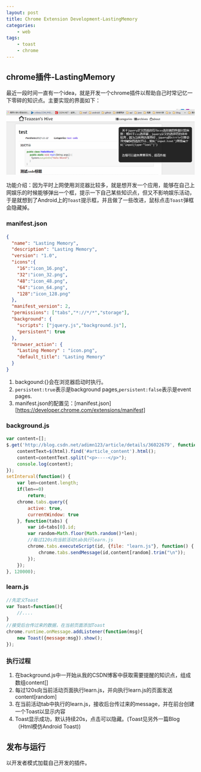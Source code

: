 ```yaml
---
layout: post
title: Chrome Extension Development-LastingMemory
categories:
    - web
tags:
    - toast
    - chrome
---
```

## chrome插件-LastingMemory

最近一段时间一直有一个idea，就是开发一个chrome插件以帮助自己时常记忆一下零碎的知识点。主要实现的界面如下：

<img src="/images/lastingmemory/jt.png" class="full">

功能介绍：因为平时上网使用浏览器比较多，就是想开发一个应用，能够在自己上网娱乐的时候能够弹出一个框，提示一下自己某些知识点，但又不影响娱乐活动，于是就想到了Android上的`Toast`提示框，并且做了一些改进，鼠标点击`Toast`弹框会隐藏掉。

<!-- more -->

### manifest.json

```json
{
  "name": "Lasting Memory",
  "description": "Lasting Memory",
  "version": "1.0",
  "icons":{
    "16":"icon_16.png",
    "32":"icon_32.png",
    "48":"icon_48.png",
    "64":"icon_64.png",
    "128":"icon_128.png"
  },
  "manifest_version": 2,
  "permissions": ["tabs","*://*/*","storage"],
  "background": {
    "scripts": ["jquery.js","background.js"],
    "persistent": true
  },
  "browser_action": {
    "Lasting Memory" : "icon.png",
    "default_title": "Lasting Memory"
  }
}
```

1. backgound:{}会在浏览器启动时执行。
2. `persistent:true`表示是background pages,`persistent:false`表示是event pages.
3. manifest.json的配置见：[manifest.json][https://developer.chrome.com/extensions/manifest]

### background.js

```javascript
var content=[];
$.get('http://blog.csdn.net/adimn123/article/details/36022679', function(html) {
	contentText=$(html).find('#article_content').html();
	content=contentText.split("<p>----</p>");
	console.log(content);
});
setInterval(function() {
	var len=content.length;
	if(len==0)
		return;
	chrome.tabs.query({
		active: true,
		currentWindow: true
	}, function(tabs) {
		var id=tabs[0].id;
		var random=Math.floor(Math.random()*len);
		//每过120s向当前活动tab执行learn.js
		chrome.tabs.executeScript(id, {file: "learn.js"}, function() {
			chrome.tabs.sendMessage(id,content[random].trim("\n"));
		});
	});
}, 120000);
```

### learn.js

```javascript
//先定义Toast
var Toast=function(){
	//....
}
//接受后台传过来的数据，在当前页面添加Toast
chrome.runtime.onMessage.addListener(function(msg){
	new Toast({message:msg}).show();
});
```

### 执行过程

1. 在background.js中一开始从我的CSDN博客中获取需要提醒的知识点，组成数组content[]
2. 每过120s向当前活动页面执行learn.js，并向执行learn.js的页面发送content[random]
3. 在当前活动tab中执行的learn.js，接收后台传过来的message，并在前台创建一个Toast以显示内容
4. Toast显示成功，默认持续20s，点击可以隐藏。(Toast见另外一篇Blog（Html模仿Android Toast))

## 发布与运行

以开发者模式加载自己开发的插件。
